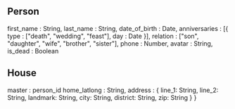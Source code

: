 ## Person
first_name : String,
last_name : String,
date_of_birth : Date,
anniversaries : [{
	type : ["death", "wedding", "feast"],
	day : Date
	}],
relation : ["son", "daughter", "wife", "brother", "sister"],
phone : Number,
avatar : String,
is_dead : Boolean

## House
master : person_id
home_latlong : String,
address : {
	line_1: String,
	line_2: String,
	landmark: String,
	city: String,
	district: String,
	zip: String }
}